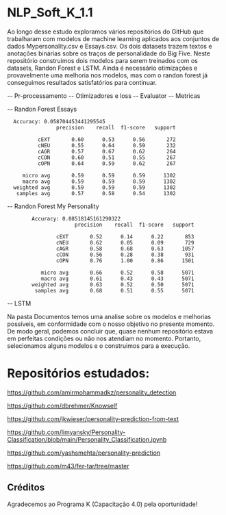 ﻿# NLP_Soft_K_1.1


Ao longo desse estudo exploramos vários repositórios do GitHub que trabalharam com modelos de machine learning aplicados aos conjuntos de dados Mypersonality.csv e Essays.csv.
Os dois datasets trazem textos e anotações binárias sobre os traços de personalidade do Big Five. Neste repositório construimos dois modelos para serem treinados com os datasets, Randon Forest e LSTM. Ainda é necessário otimizações e provavelmente uma melhoria nos modelos, mas com o randon forest já conseguimos resultados satisfatórios para continuar.


-- Pr-processamento
-- Otimizadores e loss
-- Evaluator 
-- Metricas

--  Randon Forest Essays

      Accuracy: 0.058704453441295545
                    precision    recall  f1-score   support
      
              cEXT       0.60      0.53      0.56       272
              cNEU       0.55      0.64      0.59       232
              cAGR       0.57      0.67      0.62       264
              cCON       0.60      0.51      0.55       267
              cOPN       0.64      0.59      0.62       267
      
         micro avg       0.59      0.59      0.59      1302
         macro avg       0.59      0.59      0.59      1302
      weighted avg       0.59      0.59      0.59      1302
       samples avg       0.57      0.58      0.54      1302


-- Randon Forest My Personality


            Accuracy: 0.08518145161290322
                          precision    recall  f1-score   support
            
                    cEXT       0.52      0.14      0.22       853
                    cNEU       0.62      0.05      0.09       729
                    cAGR       0.58      0.68      0.63      1057
                    cCON       0.56      0.28      0.38       931
                    cOPN       0.76      1.00      0.86      1501
            
               micro avg       0.66      0.52      0.58      5071
               macro avg       0.61      0.43      0.43      5071
            weighted avg       0.63      0.52      0.50      5071
             samples avg       0.68      0.51      0.55      5071

-- LSTM

Na pasta Documentos temos uma analise sobre os modelos e melhorias possíveis, em conformidade com o nosso objetivo no presente momento. De modo geral, podemos concluir que, quase nenhum repositório estava em perfeitas condições ou não nos atendiam no momento. Portanto, selecionamos alguns modelos e o construimos para a execução. 


# Repositórios estudados:


https://github.com/amirmohammadkz/personality_detection


https://github.com/dbrehmer/Knowself


https://github.com/jkwieser/personality-prediction-from-text


https://github.com/limyansky/Personality-Classification/blob/main/Personality_Classification.ipynb


https://github.com/yashsmehta/personality-prediction


https://github.com/m43/fer-tar/tree/master



## Créditos

Agradecemos ao Programa K (Capacitação 4.0) pela oportunidade!
